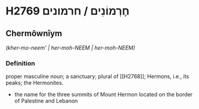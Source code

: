 # H2769 חֶרְמוֹנִים / חרמונים

## Chermôwnîym

_(kher-mo-neem' | her-moh-NEEM | her-moh-NEEM)_

### Definition

proper masculine noun; a sanctuary; plural of [[H2768]]; Hermons, i.e., its peaks; the Hermonites.

- the name for the three summits of Mount Hermon located on the border of Palestine and Lebanon
